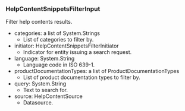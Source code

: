 ### HelpContentSnippetsFilterInput
Filter help contents results.

- categories: a list of System.Strings
  - List of categories to filter by.
- initiator: HelpContentSnippetsFilterInitiator
  - Indicator for entity issuing a search request.
- language: System.String
  - Language code in ISO 639-1.
- productDocumentationTypes: a list of ProductDocumentationTypes
  - List of product documentation types to filter by.
- query: System.String
  - Text to search for.
- source: HelpContentSource
  - Datasource.
